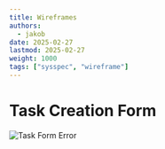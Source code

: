 ```yaml
---
title: Wireframes
authors:
  - jakob
date: 2025-02-27
lastmod: 2025-02-27
weight: 1000
tags: ["sysspec", "wireframe"]
---
```


# Task Creation Form

![Task Form Error](img/wireframes/create-form-errors.png)
